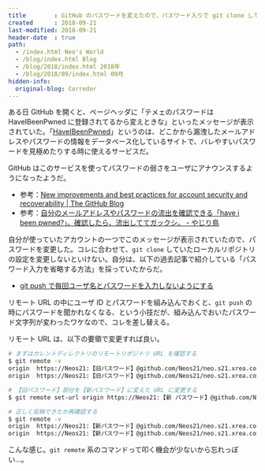 ```yaml
---
title        : GitHub のパスワードを変えたので、パスワード入りで git clone していたリポジトリの設定を修正する
created      : 2018-09-21
last-modified: 2018-09-21
header-date  : true
path:
  - /index.html Neo's World
  - /blog/index.html Blog
  - /blog/2018/index.html 2018年
  - /blog/2018/09/index.html 09月
hidden-info:
  original-blog: Corredor
---
```


ある日 GitHub を開くと、ページヘッダに「テメェのパスワードは HaveIBeenPwned に登録されてるから変えときな」といったメッセージが表示されていた。「[HaveIBeenPwned](https://haveibeenpwned.com/)」というのは、どこかから漏洩したメールアドレスやパスワードの情報をデータベース化しているサイトで、バレやすいパスワードを見極めたりする時に使えるサービスだ。

GitHub はこのサービスを使ってパスワードの弱さをユーザにアナウンスするようになったようだ。

- 参考：[New improvements and best practices for account security and recoverability | The GitHub Blog](https://blog.github.com/2018-07-31-new-improvements-and-best-practices-for-account-security-and-recoverability/)
- 参考：[自分のメールアドレスやパスワードの流出を確認できる「have i been pwned?」。確認したら、流出しててガックシ。 - やじり鳥](https://www.bousaid.com/entry/2016/09/01/082248)

自分が使っていたアカウントの一つでこのメッセージが表示されていたので、パスワードを変更した。コレに合わせて、`git clone` していたローカルリポジトリの設定を変更しないといけない。自分は、以下の過去記事で紹介している「パスワード入力を省略する方法」を採っていたからだ。

- [git push で毎回ユーザ名とパスワードを入力しないようにする](/blog/2016/02/06-01.html)

リモート URL の中にユーザ ID とパスワードを組み込んでおくと、`git push` の時にパスワードを聞かれなくなる、という小技だが、組み込んでおいたパスワード文字列が変わったワケなので、コレを差し替える。

リモート URL は、以下の要領で変更すれば良い。

```bash
# まずはカレントディレクトリのリモートリポジトリ URL を確認する
$ git remote -v
origin  https://Neos21:【旧パスワード】@github.com/Neos21/neo.s21.xrea.com.git (fetch)
origin  https://Neos21:【旧パスワード】@github.com/Neos21/neo.s21.xrea.com.git (push)

# 【旧パスワード】部分を【新パスワード】に変えた URL に変更する
$ git remote set-url origin https://Neos21:【新 パスワード】@github.com/Neos21/neo.s21.xrea.com.git

# 正しく反映できたか再確認する
$ git remote -v
origin  https://Neos21:【新パスワード】@github.com/Neos21/neo.s21.xrea.com.git (fetch)
origin  https://Neos21:【新パスワード】@github.com/Neos21/neo.s21.xrea.com.git (push)
```

こんな感じ。`git remote` 系のコマンドって叩く機会が少ないから忘れっぽい…。
